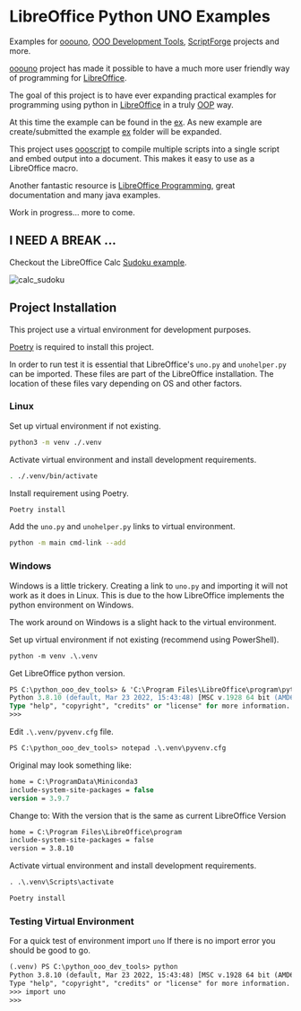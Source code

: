 # LibreOffice Python UNO Examples

Examples for [ooouno], [OOO Development Tools], [ScriptForge] projects and more.

[ooouno](https://github.com/Amourspirit/python-ooouno) project has made it possible to have a much more
user friendly way of programming for [LibreOffice](https://www.libreoffice.org/).

The goal of this project is to have ever expanding practical examples for programming
using python in [LibreOffice](https://www.libreoffice.org/) in a truly [OOP](https://en.wikipedia.org/wiki/Object-oriented_programming) way.

At this time the example can be found in the [ex].
As new example are create/submitted the example [ex] folder will be expanded.

This project uses [oooscript] to compile multiple scripts into a single script and embed output into a document.
This makes it easy to use as a LibreOffice macro.

Another fantastic resource is [LibreOffice Programming],
great documentation and many java examples.

Work in progress... more to come.

## I NEED A BREAK ...

Checkout the LibreOffice Calc [Sudoku example](./ex/calc/sudoku).

![calc_sudoku](https://user-images.githubusercontent.com/4193389/165391098-883a7647-5fc8-47de-b028-4c2c98337abe.png)

## Project Installation

This project use a virtual environment for development purposes.

[Poetry](https://python-poetry.org) is required to install this project.

In order to run test it is essential that LibreOffice's `uno.py` and `unohelper.py` can be imported. These files are part of the LibreOffice installation. The location of these files vary depending on OS and other factors.

### Linux

Set up virtual environment if not existing.

```sh
python3 -m venv ./.venv
```

Activate virtual environment and install development requirements.

```sh
. ./.venv/bin/activate
```

Install requirement using Poetry.

```sh
Poetry install
```

Add the `uno.py` and `unohelper.py` links to virtual environment.

```sh
python -m main cmd-link --add
```

### Windows

Windows is a little trickery. Creating a link to `uno.py` and importing it will not work as it does in Linux. This is due to the how LibreOffice implements the python environment on Windows.

The work around on Windows is a slight hack to the virtual environment.

Set up virtual environment if not existing (recommend using PowerShell).

```ps
python -m venv .\.venv
```

Get LibreOffice python version.

```ps
PS C:\python_ooo_dev_tools> & 'C:\Program Files\LibreOffice\program\python.exe'
Python 3.8.10 (default, Mar 23 2022, 15:43:48) [MSC v.1928 64 bit (AMD64)] on win32
Type "help", "copyright", "credits" or "license" for more information.
>>>
```

Edit `.\.venv/pyvenv.cfg` file.

```ps
PS C:\python_ooo_dev_tools> notepad .\.venv\pyvenv.cfg
```

Original may look something like:

```ps
home = C:\ProgramData\Miniconda3
include-system-site-packages = false
version = 3.9.7
```

Change to: With the version that is the same as current LibreOffice Version

```txt
home = C:\Program Files\LibreOffice\program
include-system-site-packages = false
version = 3.8.10
```

Activate virtual environment and install development requirements.

```ps
. .\.venv\Scripts\activate
```

```ps
Poetry install
```

### Testing Virtual Environment

For a quick test of environment import `uno` If there is no import error you should be good to go.

```txt
(.venv) PS C:\python_ooo_dev_tools> python
Python 3.8.10 (default, Mar 23 2022, 15:43:48) [MSC v.1928 64 bit (AMD64)] on win32
Type "help", "copyright", "credits" or "license" for more information.
>>> import uno
>>>
```

[ooouno]: https://pypi.org/project/ooouno/
[oooscript]: https://pypi.org/project/oooscript/
[OOO Development Tools]: https://python-ooo-dev-tools.readthedocs.io/en/latest/
[ScriptForge]: https://gitlab.com/LibreOfficiant/scriptforge
[ex]: ./ex/
[LibreOffice Programming]: https://github.com/flywire/lo-p
